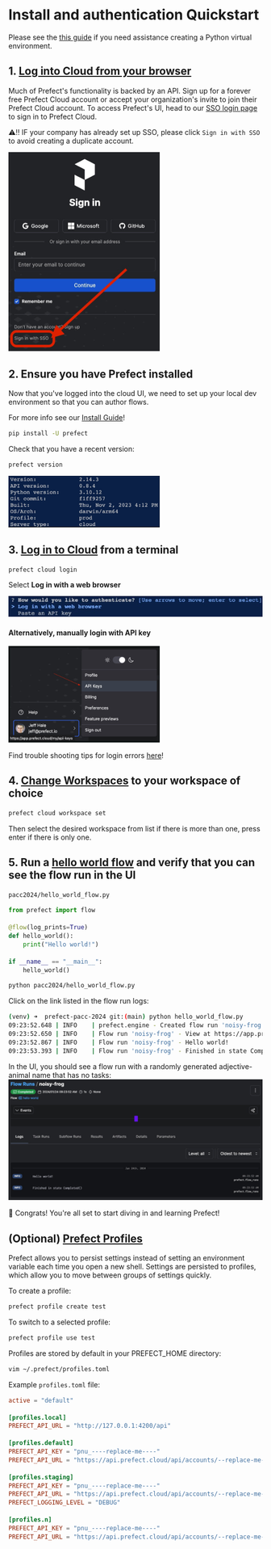 # Install and authentication Quickstart

Please see the [this guide](https://gist.github.com/discdiver/0bb3bf96f02c182f96d45278f9564551) if you need assistance creating a Python virtual environment.

## 1. [Log into Cloud from your browser](https://app.prefect.cloud/)

Much of Prefect's functionality is backed by an API. Sign up for a forever free Prefect Cloud account or accept your organization's invite to join their Prefect Cloud account. To access Prefect's UI, head to our [SSO login page](https://app.prefect.cloud/auth/discovery) to sign in to Prefect Cloud.

⚠️‼️ IF your company has already set up SSO, please click `Sign in with SSO` to avoid creating a duplicate account.

<img src="images/sso_login_button.png" width="300"/>

## 2. Ensure you have Prefect installed

Now that you've logged into the cloud UI, we need to set up your local dev environment so that you can author flows.

For more info see our [Install Guide](https://docs.prefect.io/latest/getting-started/installation/)!

```bash
pip install -U prefect 
```

Check that you have a recent version:

```bash
prefect version
```

<img src="images/output_prefect_version.png" width="300"/>

## 3. [Log in to Cloud](https://docs.prefect.io/latest/cloud/connecting/#log-into-prefect-cloud-from-a-terminal) from a terminal

```bash
prefect cloud login
```

Select **Log in with a web browser**

![Alt text](images/login_with_wbrowser.png)

#### Alternatively, manually login with API key

<img src="images/get_api_key.png" width="300"/>

Find trouble shooting tips for login errors [here](https://docs.prefect.io/latest/cloud/connecting/#prefect-cloud-login-errors)!

## 4. [Change Workspaces](https://docs.prefect.io/latest/cloud/connecting/#change-workspaces) to your workspace of choice

```bash
prefect cloud workspace set
```

Then select the desired workspace from list if there is more than one, press enter if there is only one.

## 5. Run a [hello world flow](hello_world_flow.py) and verify that you can see the flow run in the UI

`pacc2024/hello_world_flow.py`

```python
from prefect import flow

@flow(log_prints=True)
def hello_world():
    print("Hello world!")

if __name__ == "__main__":
    hello_world()
```

```bash
python pacc2024/hello_world_flow.py
```

Click on the link listed in the flow run logs:

```bash
(venv) ➜  prefect-pacc-2024 git:(main) python hello_world_flow.py 
09:23:52.648 | INFO    | prefect.engine - Created flow run 'noisy-frog' for flow 'hello-world'
09:23:52.650 | INFO    | Flow run 'noisy-frog' - View at https://app.prefect.cloud/account/9b649228-0419-40e1-9e0d-44954b5c0ab6/workspace/f7fe0729-5a91-40a4-a800-4bb8c5b6a6f5/flow-runs/flow-run/ea412cbd-9878-41e6-9e36-0be279230875
09:23:52.867 | INFO    | Flow run 'noisy-frog' - Hello world!
09:23:53.393 | INFO    | Flow run 'noisy-frog' - Finished in state Completed()
```

In the UI, you should see a flow run with a randomly generated adjective-animal name that has no tasks:
![Alt text](images/hello_flow_run_page.png)

🎉 Congrats! You're all set to start diving in and learning Prefect!

## (Optional) [Prefect Profiles](https://docs.prefect.io/latest/guides/settings/#configuration-profiles)

Prefect allows you to persist settings instead of setting an environment variable each time you open a new shell. Settings are persisted to profiles, which allow you to move between groups of settings quickly.

To create a profile:

```bash
prefect profile create test
```

To switch to a selected profile:

```bash
prefect profile use test
```

Profiles are stored by default in your PREFECT_HOME directory:

```bash
vim ~/.prefect/profiles.toml
```

Example `profiles.toml` file:

```toml
active = "default"

[profiles.local]
PREFECT_API_URL = "http://127.0.0.1:4200/api"

[profiles.default]
PREFECT_API_KEY = "pnu_----replace-me----"
PREFECT_API_URL = "https://api.prefect.cloud/api/accounts/--replace-me--/workspaces/--replace-me--"

[profiles.staging]
PREFECT_API_KEY = "pnu_----replace-me----"
PREFECT_API_URL = "https://api.prefect.cloud/api/accounts/--replace-me--/workspaces/--staging-workspace-replace-me--"
PREFECT_LOGGING_LEVEL = "DEBUG"

[profiles.n]
PREFECT_API_KEY = "pnu_----replace-me----"
PREFECT_API_URL = "https://api.prefect.cloud/api/accounts/--replace-me--/workspaces/--n-workspace-replace-me--"
```
